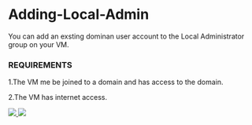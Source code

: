 # Adding-Local-Admin

You can add an exsting dominan user account to the Local Administrator group on your VM.



### REQUIREMENTS
1.The VM me be joined to a domain and has access to the domain.

2.The VM has internet access.


<a href="https://portal.azure.com/#create/Microsoft.Template/uri/https%3A%2F%2Fraw.githubusercontent.com%2Fsamiramadan%2FAdding-Domain-User-to-Local-Administrators-Group%2Fmaster%2FAddDomainUserToLocalAdministratosGroup.json" target="_blank">
    <img src="http://azuredeploy.net/deploybutton.png"/>
</a>


<a href="http://armviz.io/#/?load=https%3A%2F%2Fraw.githubusercontent.com%2Fsamiramadan%2FAdding-Domain-User-to-Local-Administrators-Group%2Fmaster%2FAddDomainUserToLocalAdministratosGroup.json" target="_blank">
    <img src="http://armviz.io/visualizebutton.png"/>
</a>

